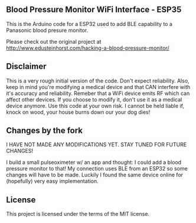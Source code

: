 ## Blood Pressure Monitor WiFi Interface - ESP35

This is the Arduino code for a ESP32 used to add BLE capability to a Panasonic blood presure monitor.

Please check out the original project at http://www.edusteinhorst.com/hacking-a-blood-pressure-monitor/

## Disclaimer

This is a very rough initial version of the code. Don't expect reliability. Also, keep in mind you're modifying a medical device and that CAN interfere with it's accuracy and reliability. Remeber that a WiFi device emits RF which can affect other devices. If you choose to modify it, don't use it as a medical device anymore. Use this code at your own risk. I cannot be held liable if, knock on wood, your house burns down our your dog dies!

## Changes by the fork

I HAVE NOT MADE ANY MODIFICATIONS YET. STAY TUNED FOR FUTURE CHANGES!

I build a small pulseoximeter w/ an app and thought: I could add a blood pressure monitor to that!
My connection uses BLE from an ESP32 so some changes will have to be made.
Luckily I found the same device online for (hopefully) very easy implementation.

## License

This project is licensed under the terms of the MIT license.
